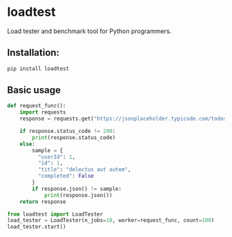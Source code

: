 # loadtest

Load tester and benchmark tool for Python programmers.

## Installation:
```bash
pip install loadtest
```
## Basic usage

```python
def request_func():
    import requests
    response = requests.get("https://jsonplaceholder.typicode.com/todos/1")

    if response.status_code != 200:
        print(response.status_code)
    else:
        sample = {
          "userId": 1,
          "id": 1,
          "title": "delectus aut autem",
          "completed": False
        }
        if response.json() != sample:
            print(response.json())
    return response

from loadtest import LoadTester
load_tester = LoadTester(n_jobs=10, worker=request_func, count=100)
load_tester.start()
```
